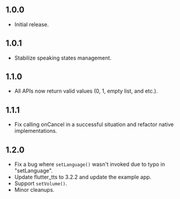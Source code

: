 ## 1.0.0

* Initial release.

## 1.0.1

* Stabilize speaking states management.

## 1.1.0

* All APIs now return valid values (0, 1, empty list, and etc.).

## 1.1.1

* Fix calling onCancel in a successful situation and refactor native implementations.

## 1.2.0

* Fix a bug where `setLanguage()` wasn't invoked due to typo in "setLanguage".
* Update flutter_tts to 3.2.2 and update the example app.
* Support `setVolume()`.
* Minor cleanups.
